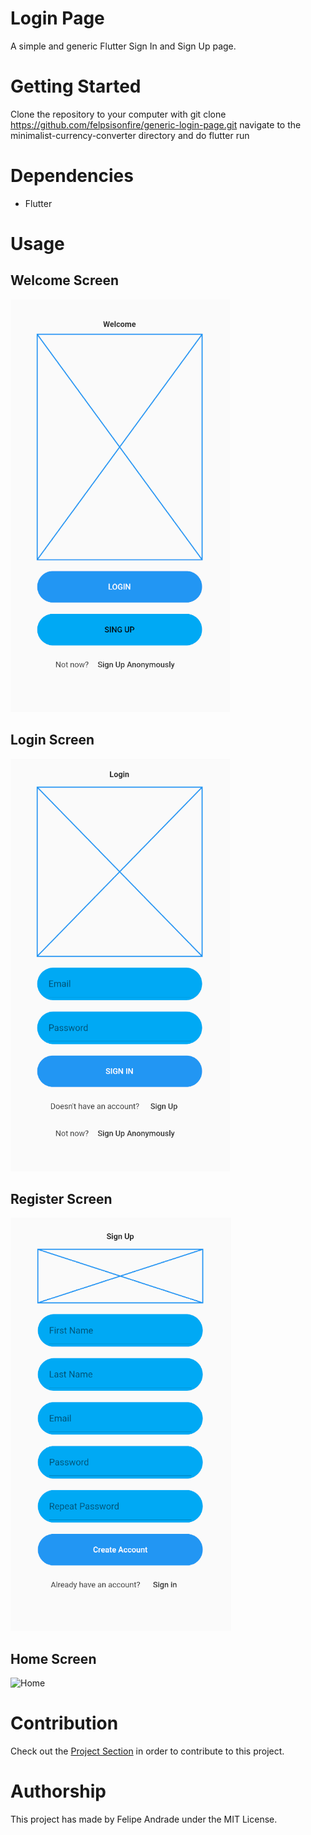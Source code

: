 # Login Page
A simple and generic Flutter Sign In and Sign Up page.

# Getting Started
Clone the repository to your computer with git clone https://github.com/felpsisonfire/generic-login-page.git navigate to the minimalist-currency-converter directory and do flutter run

# Dependencies
* Flutter

# Usage 

## Welcome Screen
![Welcome](/assets/welcome.png)
## Login Screen
![Login](/assets/login.png)
## Register Screen
![Register](/assets/register.png)
## Home Screen
![Home](/assets/home.png)

# Contribution 

Check out the [Project Section](https://github.com/felpsisonfire/generic-login-page/projects/1) in order to contribute to this project. 

# Authorship
This project has made by Felipe Andrade under the MIT License.